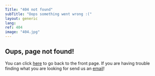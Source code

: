 ```yaml
---
Title: "404 not found"
subTitle: "Oops something went wrong :("
layout: generic
lang:
ref: 404
image: "404.jpg"
---
```


## Oups, page not found!

You can click [here](/) to go back to the front page. If you are having trouble finding what you are looking for send us an [email](mailto:walkingmachine@gmail.com)!
